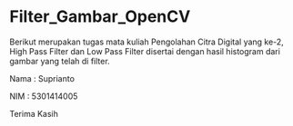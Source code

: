# Filter_Gambar_OpenCV

Berikut merupakan tugas mata kuliah Pengolahan Citra Digital yang ke-2, High Pass Filter dan Low Pass Filter disertai dengan hasil histogram dari gambar yang telah di filter.

Nama : Suprianto

NIM : 5301414005

Terima Kasih
